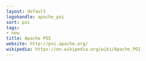 ```yaml
---
layout: default
logohandle: apache_poi
sort: poi
tags:
- new
title: Apache POI
website: http://poi.apache.org/
wikipedia: https://en.wikipedia.org/wiki/Apache_POI
---
```

